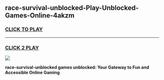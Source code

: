 
## race-survival-unblocked-Play-Unblocked-Games-Online-4akzm
<h3>
<a href="https://premium76.site?title=race-survival-unblocked&ref=25A">CLICK TO PLAY</a></h3>
<hr>

<h3>
<a href="https://premium76.site?title=race-survival-unblocked&ref=25A">CLICK 2 PLAY</a>
  
</h3>

<a href="https://premium76.site?title=race-survival-unblocked&ref=25A"><img src="https://clearcache.store/games.png"></a>


**race-survival-unblocked games unblocked: Your Gateway to Fun and Accessible Online Gaming**
